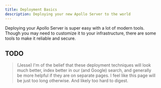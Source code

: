```yaml
---
title: Deployment Basics
description: Deploying your new Apollo Server to the world
---
```


Deploying your Apollo Server is super easy with a lot of modern tools. Though you may need to customize it to your infrastructure, there are some tools to make it reliable and secure.

## TODO

> (Jesse) I'm of the belief that these deployment techniques will look much better, index better in our (and Google) search, and generally be more helpful if they are on separate pages.  I feel like this page will be just too long otherwise.  And likely too hard to digest.
